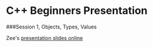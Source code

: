 # C++ Beginners Presentation
###Session 1, Objects, Types, Values

Zee's [presentation slides online](http://opentechschool-zurich.github.io/cpp-co-learning/programming-principles-and-practice/03-objects-types-values/Zee/object_type_value.html)